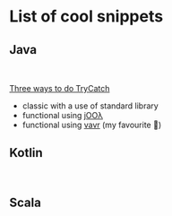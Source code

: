 # List of cool snippets


## Java
<br> 

[Three ways to do TryCatch](https://github.com/braintelligencePL/cool-snippets-of-jvm-languages/tree/master/java-snippets/src/main/java/pl/braintelligence/three_ways_to_try_catch)

* classic with a use of standard library
* functional using [jOOλ](https://github.com/jOOQ/jOOL)
* functional using [vavr](https://github.com/vavr-io/vavr) (my favourite 🖤)

## Kotlin
<br>

## Scala
<br> 
